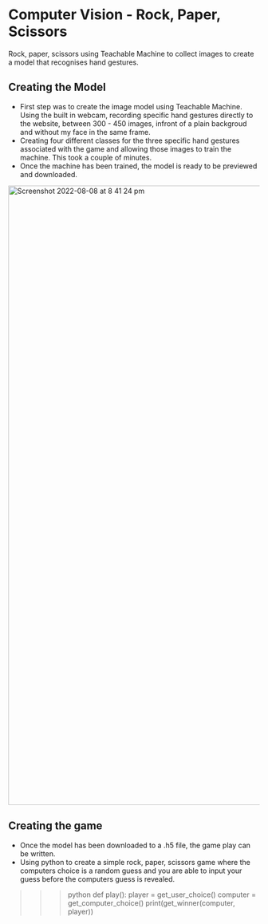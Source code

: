 # Computer Vision - Rock, Paper, Scissors
Rock, paper, scissors using Teachable Machine to collect images to create a model that recognises hand gestures.

## Creating the Model
- First step was to create the image model using Teachable Machine. Using the built in webcam, recording specific hand gestures directly to the website, between 300 - 450 images, infront of a plain backgroud and without my face in the same frame. 
- Creating four different classes for the three specific hand gestures associated with the game and allowing those images to train the machine. This took a couple of minutes. 
- Once the machine has been trained, the model is ready to be previewed and downloaded. 
<img width="1242" alt="Screenshot 2022-08-08 at 8 41 24 pm" src="https://user-images.githubusercontent.com/95615535/183734562-42defd25-96c2-46c0-93ad-97d1cacded8d.png">

## Creating the game
- Once the model has been downloaded to a .h5 file, the game play can be written. 
- Using python to create a simple rock, paper, scissors game where the computers choice is a random guess and you are able to input your guess before the computers guess is revealed. 
>>> python 
def play():
    player = get_user_choice()
    computer = get_computer_choice()
    print(get_winner(computer, player))
>>>

